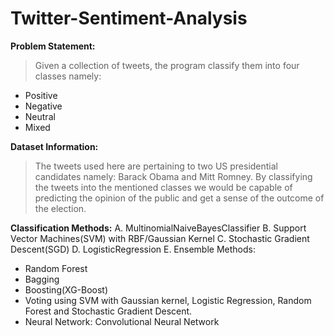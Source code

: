 # Twitter-Sentiment-Analysis
**Problem Statement:** 

>Given a collection of tweets, the program classify them into four classes namely:
- Positive
- Negative
- Neutral
- Mixed

**Dataset Information:**

>The tweets used here are pertaining to two US presidential candidates namely: Barack Obama and Mitt Romney. By classifying the tweets into the mentioned classes we would be capable of predicting the opinion of the public and get a sense of the outcome of the election.

**Classification Methods:**
A. MultinomialNaiveBayesClassifier
B. Support Vector Machines(SVM) with RBF/Gaussian Kernel
C. Stochastic Gradient Descent(SGD)
D. LogisticRegression
E. Ensemble Methods:
- Random Forest
- Bagging
- Boosting(XG-Boost)
- Voting using SVM with Gaussian kernel, Logistic Regression, Random Forest and Stochastic Gradient Descent.
- Neural Network: Convolutional Neural Network
